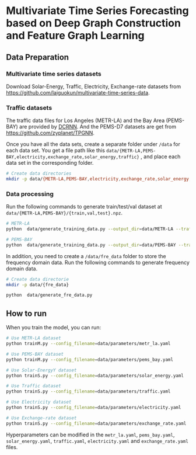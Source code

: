# Multivariate Time Series Forecasting based on Deep Graph Construction and Feature Graph Learning


## Data Preparation

### Multivariate time series datasets

Download Solar-Energy, Traffic, Electricity, Exchange-rate datasets from https://github.com/laiguokun/multivariate-time-series-data.

### Traffic datasets
The traffic data files for Los Angeles (METR-LA) and the Bay Area (PEMS-BAY) are  provided by [DCRNN](https://github.com/chnsh/DCRNN_PyTorch).
And the PEMS-D7 datasets are get from https://github.com/zyplanet/TPGNN.

Once you have all the data sets, create a separate folder under `/data` for each data set. You get a file path like this 
`data/{METR-LA,PEMS-BAY,electricity,exchange_rate,solar_energy,traffic}`
, and place each data set in the corresponding folder.

```bash
# Create data directories
mkdir -p data/{METR-LA,PEMS-BAY,electricity,exchange_rate,solar_energy,traffic}
```

### Data processing
Run the following commands to generate train/test/val dataset at  `data/{METR-LA,PEMS-BAY}/{train,val,test}.npz`.

```bash
# METR-LA
python  data/generate_training_data.py --output_dir=data/METR-LA --traffic_df_filename=data/metr-la.h5

# PEMS-BAY
python  data/generate_training_data.py --output_dir=data/PEMS-BAY --traffic_df_filename=data/pems-bay.h5
```
In addition, you need to create a `/data/fre_data` folder to store the frequency domain data.
Run the following commands to generate frequency domain data.

```bash
# Create data directorie
mkdir -p data/{fre_data}

python  data/generate_fre_data.py 
```

## How to run

When you train the model, you can run:

```bash
# Use METR-LA dataset
python trainM.py --config_filename=data/parameters/metr_la.yaml 

# Use PEMS-BAY dataset
python trainM.py --config_filename=data/parameters/pems_bay.yaml 

# Use Solar-EnergyY dataset
python trainS.py --config_filename=data/parameters/solar_energy.yaml 

# Use Traffic dataset
python trainS.py --config_filename=data/parameters/traffic.yaml 

# Use Electricity dataset
python trainS.py --config_filename=data/parameters/electricity.yaml 

# Use Exchange-rate dataset
python trainS.py --config_filename=data/parameters/exchange_rate.yaml 
```

Hyperparameters can be modified in the `metr_la.yaml`, `pems_bay.yaml`, `solar_energy.yaml`, `traffic.yaml`, `electricity.yaml` and `exchange_rate.yaml`  files.

